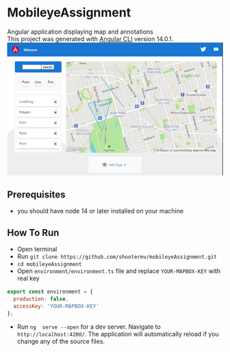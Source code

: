 # MobileyeAssignment
Angular application displaying map and annotations  
This project was generated with [Angular CLI](https://github.com/angular/angular-cli) version 14.0.1.
![image](./screenshot.png)

## Prerequisites
- you should have node 14 or later installed on your machine
## How To Run
- Open terminal
- Run `git clone https://github.com/shootermv/mobileyeAssignment.git`
- `cd mobileyeAssignment`
- Open `environment/environment.ts` file and replace `YOUR-MAPBOX-KEY` with real key
```js
export const environment = {
  production: false,
  accessKey: 'YOUR-MAPBOX-KEY'
};
```
- Run `ng  serve --open` for a dev server. Navigate to `http://localhost:4200/`. The application will automatically reload if you change any of the source files.

